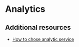 # Analytics

## Additional resources

- [How to chose analytic service](https://bluexp.netapp.com/blog/aws-cvo-blg-aws-data-analytics-choosing-the-best-option-for-you)

